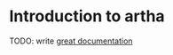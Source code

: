 # Introduction to artha

TODO: write [great documentation](http://jacobian.org/writing/what-to-write/)
